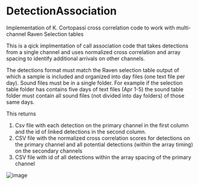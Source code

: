 # DetectionAssociation
Implementation of K. Cortopassi cross correlation code to work with multi-channel Raven Selection tables

This is a qick implmentation of call association code that takes detections from a single channel and uses normalized cross correlation and array spacing to identify additional arrivals on other channels.

The detections format must match the Raven selection table output of which a sample is included and organized into day files (one text file per day). Sound files must be in a single folder. For example if the selection table folder has contains five days of text files (Apr 1-5) the sound table folder must contain all sound files (not divided into day folders) of those same days. 

This returns
1. Csv file with each detection on the primary channel in the first column and the id of linked detections in the second column. 
2. CSV file with the normalized cross correlation scores for detections on the primary channel and all potential detections (within the array timing) on the secondary channels
3. CSV file with id of all detections within the array spacing of the primary channel


![image](https://user-images.githubusercontent.com/28478110/169581606-b4b62fc4-5971-4845-98f3-fb39b94a26f4.png)

